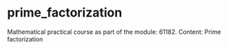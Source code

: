# prime_factorization
Mathematical practical course as part of the module: 61182. Content: Prime factorization
